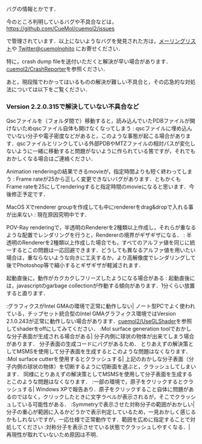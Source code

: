 バグの情報とかです．

今のところ判明しているバグや不具合などは，<br />
https://github.com/CueMol/cuemol2/issues

で管理されています．以上にないようなバグを発見された方は，[メーリングリスト](/MailingList)や [Twitter@cuemolnohito](http://twitter.com/cuemolnohito) にお寄せください．

特に，crash dump fileを送付いただくと解決が早い場合があります．[cuemol2/CrashReporter](/cuemol2/CrashReporter)を参照ください．

あと，現段階でわかってはいるものの解決が難しい不具合と，その応急的な対処法については以下をご覧ください．

### Version 2.2.0.315で解決していない不具合など
Qscファイルを（フォルダ間で）移動すると，読み込んでいたPDBファイルが開けないためqscファイル自体も開けなくなってしまう
:   qscファイルに埋め込んでいない分子や電子密度などがあると，このような事態が起こる場合があります．qscファイルとリンクしている外部PDBやMTZファイルの相対パスが変化しないように一緒に移動すると問題がないように作られている筈ですが，それでもおかしくなる場合はご連絡ください．

Animation renderingの結果できるmovieが，指定時間よりも短く終わってしまう
:   Frame rateが25から正しく変更できないバグがあります．ともかくもFrame rateを25にしてrenderingすると指定時間のmovieになると思います．今後修正予定です．

MacOS Xでrenderer groupを作成しても中にrendererをdrag&dropで入れる事が出来ない
:   現在原因究明中です．

POV-Ray renderingで，半透明のRendererを2種類以上作成し，それらが重なるような配置でレンダリングを行うと，Rendererの境界がギザギザになる．
:   半透明のRendererを2種類以上作成した場合でも，すべてのアルファ値を同じに統一するとこの問題は一応回避できます．どうしても異なるアルファ値を用いたい場合は，重ならないような向きに工夫するか，より高解像度でレンダリングして後でPhotoshop等で縮小するとギザギザが軽減されます．

起動直後に，動作がカクカクしフリーズしたようになる場合がある
:   起動直後には，javascriptのgarbage collectionが作動する傾向があります．1分くらい放置すると直ります．

:グラフィクスがIntel GMAの環境で正常に動作しない|
ノート型PCでよく使われている，チップセット統合型のIntel GMAグラフィクス環境ではVersion 2.1.0.243が正常に動作しない場合があります．[cuemol2/UseGLShader](/cuemol2/UseGLShader)を参照してshaderをoffにしてみてください．
:Mol surface generation toolでおかしな分子表面が生成される場合がある|
分子内側に球状の物体が出来てしまう場合があります．
分子表面の生成コードにバグがあるため．
とりあえずの解決策としてMSMSを使用して分子表面を生成するとこのような問題はなくなります．
:Mol surface cutterを使用するとクラッシュする|
上記のおかしな分子表面（分子内側の球状の物体）を切断するように切断面を選ぶと，クラッシュしてしまいます．
同様にとりあえずの解決策としてMSMSを使用して分子表面を生成するとこのような問題はなくなります．
:一部の環境で，原子をクリックするとクラッシュする|
Windows XPで報告あり．原子をクリックすること自体に問題があるのではなく，クリックしたときに文字ラベルが表示されるが，そこでクラッシュしている可能性がある．
:Symmetryで表示させた対称分子の範囲がおかしい|
分子の重心が範囲に入るかどうかで表示判定しているため，一見おかしく感じるかもしれないですが，一応仕様で正常動作です．範囲を広めに指定することで対処してください
:対称分子を表示させている状態でクラッシュしやすくなる．|
再現性が取れていないため原因は不明．















